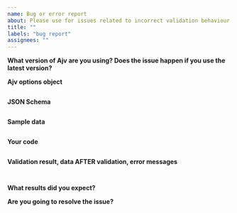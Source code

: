 ```yaml
---
name: Bug or error report
about: Please use for issues related to incorrect validation behaviour
title: ""
labels: "bug report"
assignees: ""
---
```


<!--
Frequently Asked Questions: https://github.com/ajv-validator/ajv/blob/master/FAQ.md
Please provide all info and reduce your schema and data to the smallest possible size.

This template is for bug or error reports.
For other issues please see https://github.com/ajv-validator/ajv/blob/master/CONTRIBUTING.md
-->

**What version of Ajv are you using? Does the issue happen if you use the latest version?**

**Ajv options object**

<!-- See https://github.com/ajv-validator/ajv#options -->

```javascript
```

**JSON Schema**

<!-- Please make it as small as possible to reproduce the issue -->

```json


```

**Sample data**

<!-- Please make it as small as posssible to reproduce the issue -->

```json


```

**Your code**

<!--
Please:
- make it as small as posssible to reproduce the issue
- use one of the usage patterns from https://github.com/ajv-validator/ajv#getting-started
- use `options`, `schema` and `data` as variables, do not repeat their values here
- post a working code sample in RunKit notebook cloned from https://runkit.com/esp/ajv-issue and include the link here.

It would make understanding your problem easier and the issue more useful to others.
Thank you!
-->

```javascript
```

**Validation result, data AFTER validation, error messages**

```


```

**What results did you expect?**

**Are you going to resolve the issue?**

